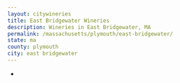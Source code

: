```yaml
---
layout: citywineries
title: East Bridgewater Wineries
description: Wineries in East Bridgewater, MA
permalink: /massachusetts/plymouth/east-bridgewater/
state: ma
county: plymouth
city: east bridgewater
---
```

-
